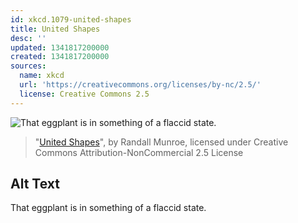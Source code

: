 ```yaml
---
id: xkcd.1079-united-shapes
title: United Shapes
desc: ''
updated: 1341817200000
created: 1341817200000
sources:
  name: xkcd
  url: 'https://creativecommons.org/licenses/by-nc/2.5/'
  license: Creative Commons 2.5
---
```

![That eggplant is in something of a flaccid state.](https://imgs.xkcd.com/comics/united_shapes.png)
> "[United Shapes](https://xkcd.com/1079/)", by Randall Munroe, licensed under Creative Commons Attribution-NonCommercial 2.5 License

## Alt Text
That eggplant is in something of a flaccid state.
